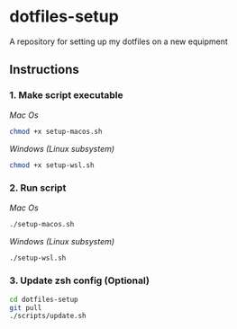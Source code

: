 # dotfiles-setup
A repository for setting up my dotfiles on a new equipment


## Instructions

### 1. Make script executable

_Mac Os_
```bash
chmod +x setup-macos.sh
```

_Windows (Linux subsystem)_
```bash
chmod +x setup-wsl.sh
```

### 2. Run script

_Mac Os_
```bash
./setup-macos.sh
```

_Windows (Linux subsystem)_
```bash
./setup-wsl.sh
```

### 3. Update zsh config (Optional)

```bash
cd dotfiles-setup
git pull
./scripts/update.sh
```
